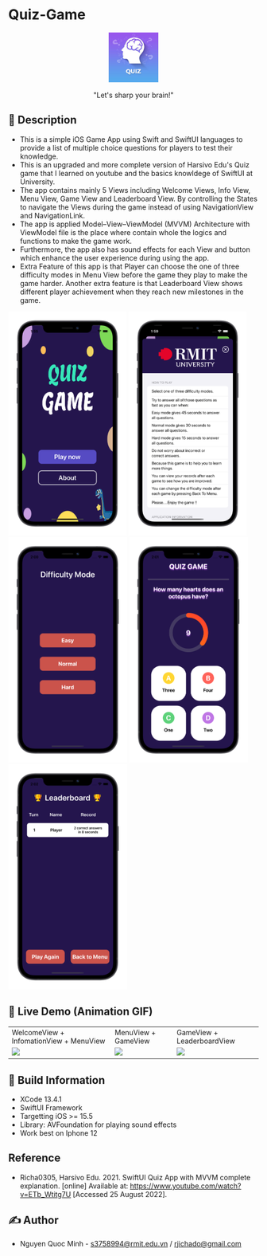 # Quiz-Game

<p align="center">
  <img width="100" src="https://github.com/quocminh238/Quiz-Game/blob/main/screenshots/icon.jpeg">
</p>

<p align="center">"Let's sharp your brain!"</p>

## 📖 Description
- This is a simple iOS Game App using Swift and SwiftUI languages to provide a list of multiple choice questions for players to test their knowledge.
- This is an upgraded and more complete version of Harsivo Edu's Quiz game that I learned on youtube and the basics knowldege of SwiftUI at University.
- The app contains mainly 5 Views including Welcome Views, Info View, Menu View, Game View and Leaderboard View. By controlling the States to navigate the Views during the game instead of using NavigationView and NavigationLink.
- The app is applied Model–View–ViewModel (MVVM) Architecture with ViewModel file is the place where contain whole the logics and functions to make the game work. 
- Furthermore, the app also has sound effects for each View and button which enhance the user experience during using the app.
- Extra Feature of this app is that Player can choose the one of three difficulty modes in Menu View before the game they play to make the game harder. Another extra feature is that Leaderboard View shows different player achievement when they reach new milestones in the game.

<img src="https://github.com/quocminh238/Quiz-Game/blob/main/screenshots/WelcomeView.png" width="238" > <img src="https://github.com/quocminh238/Quiz-Game/blob/main/screenshots/InfoView.png" width="238" > <img src="https://github.com/quocminh238/Quiz-Game/blob/main/screenshots/MenuView.png" width="239" > <img src="https://github.com/quocminh238/Quiz-Game/blob/main/screenshots/GameView.png" width="239" > <img src="https://github.com/quocminh238/Quiz-Game/blob/main/screenshots/LeaderboardView.png" width="239" >

## 🔮 Live Demo (Animation GIF)
<table>
  <tr>
    <td>WelcomeView + InfomationView + MenuView</td>
     <td>MenuView + GameView</td>
    <td>GameView + LeaderboardView</td>
  </tr>
  <tr>
    <td><img src="https://github.com/quocminh238/Quiz-Game/blob/main/screenshots/WelcomeView%2BInfoView%2BMenuView.gif" width="280"></td>
    <td><img src="https://github.com/quocminh238/Quiz-Game/blob/main/screenshots/MenuView%2BGameview.gif" width="280"></td>
    <td><img src="https://github.com/quocminh238/Quiz-Game/blob/main/screenshots/GameView%2BLeaderboardView.gif" width="280"></td>
   </tr>

 </table>


## 🔧 Build Information
- XCode 13.4.1
- SwiftUI Framework
- Targetting iOS >= 15.5
- Library: AVFoundation for playing sound effects
- Work best on Iphone 12

## Reference
- Richa0305, Harsivo Edu. 2021. SwiftUI Quiz App with MVVM complete explanation. [online] Available at: <https://www.youtube.com/watch?v=ETb_Wtitg7U> [Accessed 25 August 2022].

## ✍️ Author
- Nguyen Quoc Minh - s3758994@rmit.edu.vn / rjichado@gmail.com


